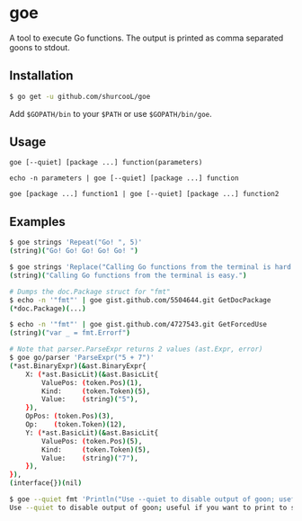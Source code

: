 goe
===

A tool to execute Go functions. The output is printed as comma separated goons to stdout.

Installation
------------
```bash
$ go get -u github.com/shurcooL/goe
```

Add `$GOPATH/bin` to your `$PATH` or use `$GOPATH/bin/goe`.

Usage
-----
```
goe [--quiet] [package ...] function(parameters)

echo -n parameters | goe [--quiet] [package ...] function

goe [package ...] function1 | goe [--quiet] [package ...] function2
```

Examples
--------
```bash
$ goe strings 'Repeat("Go! ", 5)'
(string)("Go! Go! Go! Go! Go! ")

$ goe strings 'Replace("Calling Go functions from the terminal is hard.", "hard", "easy", -1)'
(string)("Calling Go functions from the terminal is easy.")

# Dumps the doc.Package struct for "fmt"
$ echo -n '"fmt"' | goe gist.github.com/5504644.git GetDocPackage
(*doc.Package)(...)

$ echo -n '"fmt"' | goe gist.github.com/4727543.git GetForcedUse
(string)("var _ = fmt.Errorf")

# Note that parser.ParseExpr returns 2 values (ast.Expr, error)
$ goe go/parser 'ParseExpr("5 + 7")'
(*ast.BinaryExpr)(&ast.BinaryExpr{
	X: (*ast.BasicLit)(&ast.BasicLit{
		ValuePos: (token.Pos)(1),
		Kind:     (token.Token)(5),
		Value:    (string)("5"),
	}),
	OpPos: (token.Pos)(3),
	Op:    (token.Token)(12),
	Y: (*ast.BasicLit)(&ast.BasicLit{
		ValuePos: (token.Pos)(5),
		Kind:     (token.Token)(5),
		Value:    (string)("7"),
	}),
}),
(interface{})(nil)

$ goe --quiet fmt 'Println("Use --quiet to disable output of goon; useful if you want to print to stdout.")'
Use --quiet to disable output of goon; useful if you want to print to stdout.
```

